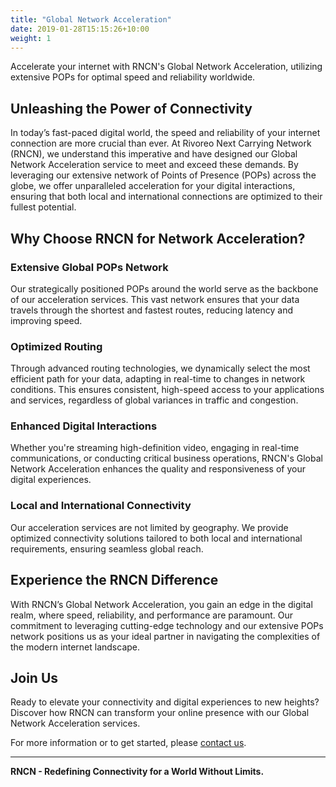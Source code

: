 ```yaml
---
title: "Global Network Acceleration"
date: 2019-01-28T15:15:26+10:00
weight: 1
---
```


Accelerate your internet with RNCN's Global Network Acceleration, utilizing extensive POPs for optimal speed and reliability worldwide.

## Unleashing the Power of Connectivity

In today’s fast-paced digital world, the speed and reliability of your internet connection are more crucial than ever. At Rivoreo Next Carrying Network (RNCN), we understand this imperative and have designed our Global Network Acceleration service to meet and exceed these demands. By leveraging our extensive network of Points of Presence (POPs) across the globe, we offer unparalleled acceleration for your digital interactions, ensuring that both local and international connections are optimized to their fullest potential.

## Why Choose RNCN for Network Acceleration?

### Extensive Global POPs Network

Our strategically positioned POPs around the world serve as the backbone of our acceleration services. This vast network ensures that your data travels through the shortest and fastest routes, reducing latency and improving speed.

### Optimized Routing

Through advanced routing technologies, we dynamically select the most efficient path for your data, adapting in real-time to changes in network conditions. This ensures consistent, high-speed access to your applications and services, regardless of global variances in traffic and congestion.

### Enhanced Digital Interactions

Whether you're streaming high-definition video, engaging in real-time communications, or conducting critical business operations, RNCN's Global Network Acceleration enhances the quality and responsiveness of your digital experiences.

### Local and International Connectivity

Our acceleration services are not limited by geography. We provide optimized connectivity solutions tailored to both local and international requirements, ensuring seamless global reach.

## Experience the RNCN Difference

With RNCN’s Global Network Acceleration, you gain an edge in the digital realm, where speed, reliability, and performance are paramount. Our commitment to leveraging cutting-edge technology and our extensive POPs network positions us as your ideal partner in navigating the complexities of the modern internet landscape.

## Join Us

Ready to elevate your connectivity and digital experiences to new heights? Discover how RNCN can transform your online presence with our Global Network Acceleration services.

For more information or to get started, please [contact us](mailto:info@rncn.net).

---

**RNCN - Redefining Connectivity for a World Without Limits.**
